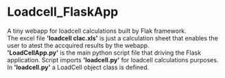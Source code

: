 # Loadcell_FlaskApp
A tiny webapp for loadcell calculations built by Flak framework.<br>
The excel file <b>'loadcell clac.xls'</b> is just a calculation sheet that enables the user to atest the accquired results by the webapp.<br>
<b>'LoadCellApp.py'</b> is the main python script file that driving the Flask application. Script imports <b>'loadcell.py'</b> for loadcell calculations purposes.<br>
In <b>'loadcell.py'</b> a LoadCell object class is defined.
